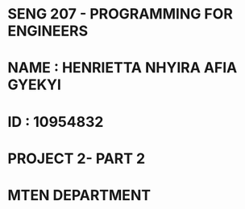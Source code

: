 # SENG 207 - PROGRAMMING FOR ENGINEERS
# NAME : HENRIETTA NHYIRA AFIA GYEKYI
# ID : 10954832
# PROJECT 2- PART 2
# MTEN DEPARTMENT
